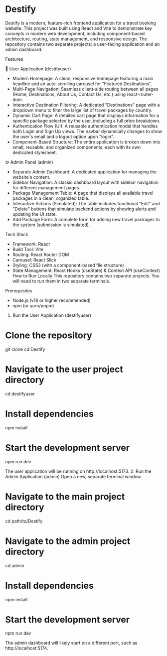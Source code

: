 # Destify

Destify is a modern, feature-rich frontend application for a travel booking website. This project was built using React and Vite to demonstrate key concepts in modern web development, including component-based architecture, routing, state management, and responsive design.
The repository contains two separate projects: a user-facing application and an admin dashboard.

Features

👤 User Application (destifyuser)
 * Modern Homepage: A clean, responsive homepage featuring a main headline and an auto-scrolling carousel for "Featured Destinations".
 * Multi-Page Navigation: Seamless client-side routing between all pages (Home, Destinations, About Us, Contact Us, etc.) using react-router-dom.
 * Interactive Destination Filtering: A dedicated "Destinations" page with a dropdown menu to filter the large list of travel packages by country.
 * Dynamic Cart Page: A detailed cart page that displays information for a specific package selected by the user, including a full price breakdown.
 * Authentication Flow (UI): A reusable authentication modal that handles both Login and Sign Up views. The navbar dynamically changes to show the user's email and a logout option upon "login".
 * Component-Based Structure: The entire application is broken down into small, reusable, and organized components, each with its own dedicated stylesheet.

⚙️ Admin Panel (admin)
 * Separate Admin Dashboard: A dedicated application for managing the website's content.
 * Sidebar Navigation: A classic dashboard layout with sidebar navigation for different management pages.
 * Package Management Table: A page that displays all available travel packages in a clean, organized table.
 * Interactive Actions (Simulated): The table includes functional "Edit" and "Delete" buttons that simulate backend actions by showing alerts and updating the UI state.
 * Add Package Form: A complete form for adding new travel packages to the system (submission is simulated).

Tech Stack
 * Framework: React
 * Build Tool: Vite
 * Routing: React Router DOM
 * Carousel: React Slick
 * Styling: CSS3 (with a component-based file structure)
 * State Management: React Hooks (useState) & Context API (useContext)
How to Run Locally
This repository contains two separate projects. You will need to run them in two separate terminals.

Prerequisites
 * Node.js (v18 or higher recommended)
 * npm (or yarn/pnpm)
1. Run the User Application (destifyuser)
# Clone the repository
git clone <your-repository-url>
cd Destify

# Navigate to the user project directory
cd destifyuser

# Install dependencies
npm install

# Start the development server
npm run dev

The user application will be running on http://localhost:5173.
2. Run the Admin Application (admin)
Open a new, separate terminal window.
# Navigate to the main project directory
cd path/to/Destify

# Navigate to the admin project directory
cd admin

# Install dependencies
npm install

# Start the development server
npm run dev

The admin dashboard will likely start on a different port, such as http://localhost:5174.
